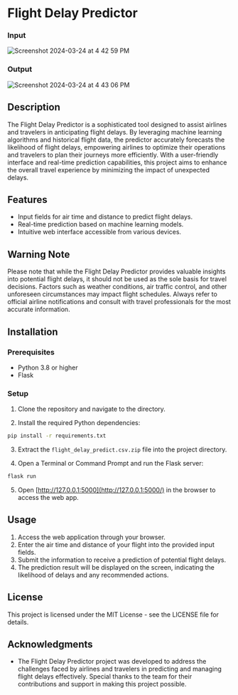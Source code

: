 # Flight Delay Predictor

### Input
![Screenshot 2024-03-24 at 4 42 59 PM](https://github.com/adil200/Flight-Delay-Prediction/assets/75264739/b4e7f4e6-f80a-4ffd-a3d6-2fa3e2451654)
### Output
![Screenshot 2024-03-24 at 4 43 06 PM](https://github.com/adil200/Flight-Delay-Prediction/assets/75264739/0b47c23e-7c02-4d55-87ca-92e26908324d)


## Description

The Flight Delay Predictor is a sophisticated tool designed to assist airlines and travelers in anticipating flight delays. By leveraging machine learning algorithms and historical flight data, the predictor accurately forecasts the likelihood of flight delays, empowering airlines to optimize their operations and travelers to plan their journeys more efficiently. With a user-friendly interface and real-time prediction capabilities, this project aims to enhance the overall travel experience by minimizing the impact of unexpected delays.

## Features

-   Input fields for air time and distance to predict flight delays.
-   Real-time prediction based on machine learning models.
-   Intuitive web interface accessible from various devices.

## Warning Note

Please note that while the Flight Delay Predictor provides valuable insights into potential flight delays, it should not be used as the sole basis for travel decisions. Factors such as weather conditions, air traffic control, and other unforeseen circumstances may impact flight schedules. Always refer to official airline notifications and consult with travel professionals for the most accurate information.

## Installation

### Prerequisites

-   Python 3.8 or higher
-   Flask

### Setup

1.  Clone the repository and navigate to the directory.
    
2.  Install the required Python dependencies:
    

```bash
pip install -r requirements.txt
```

3.  Extract the `flight_delay_predict.csv.zip` file into the project directory.
    
4.  Open a Terminal or Command Prompt and run the Flask server:
    

```bash
flask run
```

5.  Open [http://127.0.0.1:5000](http://127.0.0.1:5000/) in the browser to access the web app.

## Usage

1.  Access the web application through your browser.
2.  Enter the air time and distance of your flight into the provided input fields.
3.  Submit the information to receive a prediction of potential flight delays.
4.  The prediction result will be displayed on the screen, indicating the likelihood of delays and any recommended actions.

## License

This project is licensed under the MIT License - see the LICENSE file for details.

## Acknowledgments

-   The Flight Delay Predictor project was developed to address the challenges faced by airlines and travelers in predicting and managing flight delays effectively. Special thanks to the team for their contributions and support in making this project possible.

